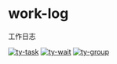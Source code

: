 # work-log
工作日志

[![ty-task]][task-url]
[![ty-wait]](./ty/wait.md)
[![ty-group]](./ty/group.md)

[ty-task]:https://img.shields.io/badge/ty-task-green
[ty-wait]:https://img.shields.io/badge/ty-wait-red
[ty-group]:https://img.shields.io/badge/ty-group-yellow

[task-url]:./ty/task.md